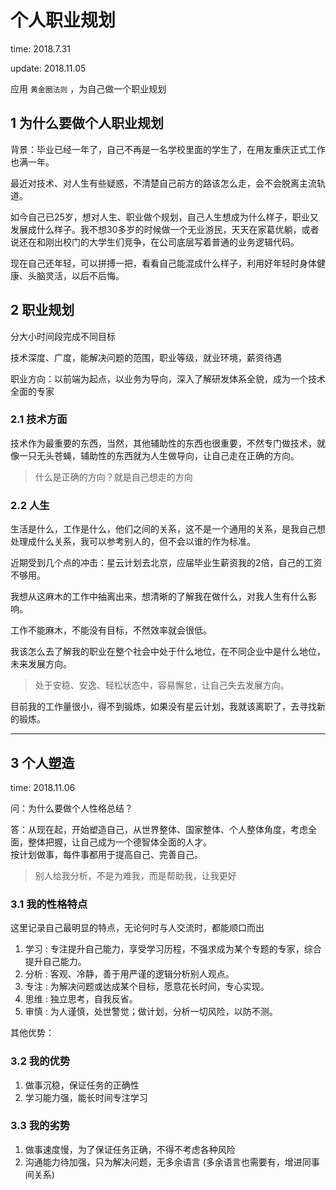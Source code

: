 # 个人职业规划

time: 2018.7.31

update: 2018.11.05

应用 `黄金圈法则` ，为自己做一个职业规划

## 1 为什么要做个人职业规划

背景：毕业已经一年了，自己不再是一名学校里面的学生了，在用友重庆正式工作也满一年。

最近对技术、对人生有些疑惑，不清楚自己前方的路该怎么走，会不会脱离主流轨道。

如今自己已25岁，想对人生、职业做个规划，自己人生想成为什么样子，职业又发展成什么样子。我不想30多岁的时候做一个无业游民，天天在家葛优躺，或者说还在和刚出校门的大学生们竞争，在公司底层写着普通的业务逻辑代码。

现在自己还年轻，可以拼搏一把，看看自己能混成什么样子，利用好年轻时身体健康、头脑灵活，以后不后悔。

## 2 职业规划

分大小时间段完成不同目标

技术深度、广度，能解决问题的范围，职业等级，就业环境，薪资待遇

职业方向：以前端为起点，以业务为导向，深入了解研发体系全貌，成为一个技术全面的专家

### 2.1 技术方面

技术作为最重要的东西，当然，其他辅助性的东西也很重要，不然专门做技术，就像一只无头苍蝇，辅助性的东西就为人生做导向，让自己走在正确的方向。

> 什么是正确的方向？就是自己想走的方向

### 2.2 人生

生活是什么，工作是什么，他们之间的关系，这不是一个通用的关系，是我自己想处理成什么关系，我可以参考别人的，但不会以谁的作为标准。

近期受到几个点的冲击：星云计划去北京，应届毕业生薪资我的2倍，自己的工资不够用。

我想从这麻木的工作中抽离出来，想清晰的了解我在做什么，对我人生有什么影响。

工作不能麻木，不能没有目标，不然效率就会很低。

我该怎么去了解我的职业在整个社会中处于什么地位，在不同企业中是什么地位，未来发展方向。

> 处于安稳、安逸、轻松状态中，容易懈怠，让自己失去发展方向。

目前我的工作量很小，得不到锻炼，如果没有星云计划，我就该离职了，去寻找新的锻炼。

****

## 3 个人塑造

time: 2018.11.06

问：为什么要做个人性格总结？

答：从现在起，开始塑造自己，从世界整体、国家整体、个人整体角度，考虑全面，整体把握，让自己成为一个德智体全面的人才。  
按计划做事，每件事都用于提高自己、完善自己。

> 别人给我分析，不是为难我，而是帮助我，让我更好

### 3.1 我的性格特点

这里记录自己最明显的特点，无论何时与人交流时，都能顺口而出

1. 学习 : 专注提升自己能力，享受学习历程，不强求成为某个专题的专家，综合提升自己能力。
2. 分析 : 客观、冷静，善于用严谨的逻辑分析别人观点。
3. 专注 : 为解决问题或达成某个目标，愿意花长时间，专心实现。
4. 思维 : 独立思考，自我反省。
5. 审慎 : 为人谨慎，处世警觉；做计划，分析一切风险，以防不测。

其他优势：

### 3.2 我的优势

1. 做事沉稳，保证任务的正确性
2. 学习能力强，能长时间专注学习

### 3.3 我的劣势

1. 做事速度慢，为了保证任务正确，不得不考虑各种风险
2. 沟通能力待加强，只为解决问题，无多余语言 (多余语言也需要有，增进同事间关系)
